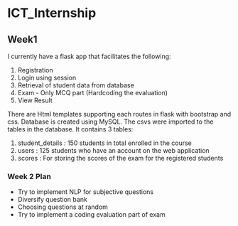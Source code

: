# ICT_Internship
## Week1
I currently have a flask app that facilitates the following:
1. Registration
2. Login using session
3. Retrieval of student data from database
4. Exam - Only MCQ part (Hardcoding the evaluation)
5. View Result

There are Html templates supporting each routes in flask with bootstrap and css. Database is created using MySQL. The csvs were imported to the tables in the database. It contains 3 tables:
1. student_details : 150 students in total enrolled in the course
2. users : 125 students who have an account on the web application
3. scores : For storing the scores of the exam for the registered students

### Week 2 Plan
* Try to implement NLP for subjective questions
* Diversify question bank
* Choosing questions at random
* Try to implement a coding evaluation part of exam 


